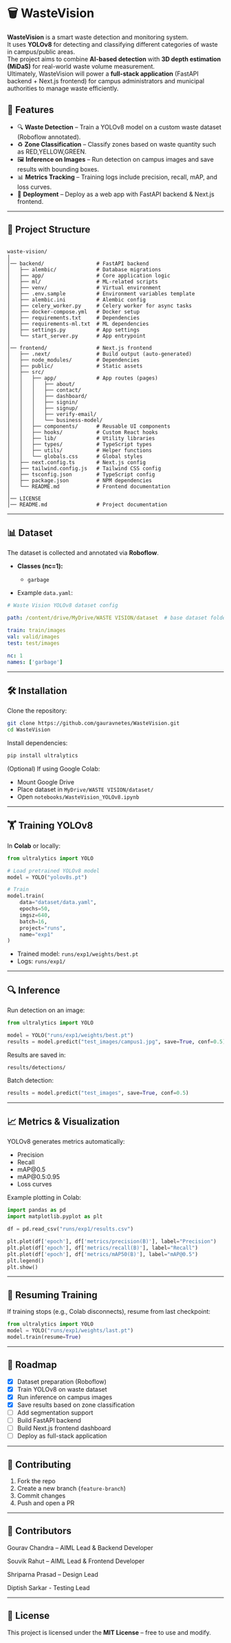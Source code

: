 # 🗑️ WasteVision

**WasteVision** is a smart waste detection and monitoring system.  
It uses **YOLOv8** for detecting and classifying different categories of waste in campus/public areas.  
The project aims to combine **AI-based detection** with **3D depth estimation (MiDaS)** for real-world waste volume measurement.  
Ultimately, WasteVision will power a **full-stack application** (FastAPI backend + Next.js frontend) for campus administrators and municipal authorities to manage waste efficiently.


## 🚀 Features
- 🔍 **Waste Detection** – Train a YOLOv8 model on a custom waste dataset (Roboflow annotated).
- ♻️ **Zone Classification** – Classify zones based on waste quantity such as RED,YELLOW,GREEN.
- 🖼️ **Inference on Images** – Run detection on campus images and save results with bounding boxes.
- 📊 **Metrics Tracking** – Training logs include precision, recall, mAP, and loss curves.
- 📡 **Deployment** – Deploy as a web app with FastAPI backend & Next.js frontend.

---

## 📂 Project Structure
```

waste-vision/
│
│── backend/                 # FastAPI backend
│   ├── alembic/             # Database migrations
│   ├── app/                 # Core application logic
│   ├── ml/                  # ML-related scripts
│   ├── venv/                # Virtual environment
│   ├── .env.sample          # Environment variables template
│   ├── alembic.ini          # Alembic config
│   ├── celery_worker.py     # Celery worker for async tasks
│   ├── docker-compose.yml   # Docker setup
│   ├── requirements.txt     # Dependencies
│   ├── requirements-ml.txt  # ML dependencies
│   ├── settings.py          # App settings
│   └── start_server.py      # App entrypoint
│
│── frontend/                # Next.js frontend
│   ├── .next/               # Build output (auto-generated)
│   ├── node_modules/        # Dependencies
│   ├── public/              # Static assets
│   ├── src/
│   │   ├── app/             # App routes (pages)
│   │   │   ├── about/
│   │   │   ├── contact/
│   │   │   ├── dashboard/
│   │   │   ├── signin/
│   │   │   ├── signup/
│   │   │   ├── verify-email/
│   │   │   └── business-model/
│   │   ├── components/      # Reusable UI components
│   │   ├── hooks/           # Custom React hooks
│   │   ├── lib/             # Utility libraries
│   │   ├── types/           # TypeScript types
│   │   ├── utils/           # Helper functions
│   │   └── globals.css      # Global styles
│   ├── next.config.ts       # Next.js config
│   ├── tailwind.config.js   # Tailwind CSS config
│   ├── tsconfig.json        # TypeScript config
│   ├── package.json         # NPM dependencies
│   └── README.md            # Frontend documentation
│
│── LICENSE
│── README.md                # Project documentation

````

---

## 📊 Dataset
The dataset is collected and annotated via **Roboflow**.

- **Classes (nc=1):**
  - `garbage`
  

- Example `data.yaml`:
```yaml
# Waste Vision YOLOv8 dataset config

path: /content/drive/MyDrive/WASTE VISION/dataset  # base dataset folder

train: train/images
val: valid/images
test: test/images

nc: 1
names: ['garbage']

````

---

## 🛠️ Installation

Clone the repository:

```bash
git clone https://github.com/gauravnetes/WasteVision.git
cd WasteVision
```

Install dependencies:

```bash
pip install ultralytics
```

(Optional) If using Google Colab:

* Mount Google Drive
* Place dataset in `MyDrive/WASTE VISION/dataset/`
* Open `notebooks/WasteVision_YOLOv8.ipynb`

---

## 🏋️ Training YOLOv8

In **Colab** or locally:

```python
from ultralytics import YOLO

# Load pretrained YOLOv8 model
model = YOLO("yolov8s.pt")

# Train
model.train(
    data="dataset/data.yaml",
    epochs=50,
    imgsz=640,
    batch=16,
    project="runs",
    name="exp1"
)
```

* Trained model: `runs/exp1/weights/best.pt`
* Logs: `runs/exp1/`

---

## 🔍 Inference

Run detection on an image:

```python
from ultralytics import YOLO

model = YOLO("runs/exp1/weights/best.pt")
results = model.predict("test_images/campus1.jpg", save=True, conf=0.5)
```

Results are saved in:

```
results/detections/
```

Batch detection:

```python
results = model.predict("test_images", save=True, conf=0.5)
```

---

## 📈 Metrics & Visualization

YOLOv8 generates metrics automatically:

* Precision
* Recall
* mAP\@0.5
* mAP\@0.5:0.95
* Loss curves

Example plotting in Colab:

```python
import pandas as pd
import matplotlib.pyplot as plt

df = pd.read_csv("runs/exp1/results.csv")

plt.plot(df['epoch'], df['metrics/precision(B)'], label="Precision")
plt.plot(df['epoch'], df['metrics/recall(B)'], label="Recall")
plt.plot(df['epoch'], df['metrics/mAP50(B)'], label="mAP@0.5")
plt.legend()
plt.show()
```

---

## 🔄 Resuming Training

If training stops (e.g., Colab disconnects), resume from last checkpoint:

```python
from ultralytics import YOLO
model = YOLO("runs/exp1/weights/last.pt")
model.train(resume=True)
```

---

## 📌 Roadmap

* [x] Dataset preparation (Roboflow)
* [x] Train YOLOv8 on waste dataset
* [x] Run inference on campus images
* [x] Save results based on zone classification
* [ ] Add segmentation support
* [ ] Build FastAPI backend
* [ ] Build Next.js frontend dashboard
* [ ] Deploy as full-stack application

---

## 🤝 Contributing

1. Fork the repo
2. Create a new branch (`feature-branch`)
3. Commit changes
4. Push and open a PR

---

## 👥 Contributors
Gourav Chandra – AIML Lead & Backend Developer

Souvik Rahut – AIML Lead & Frontend Developer

Shriparna Prasad – Design Lead

Diptish Sarkar - Testing Lead

---

## 📜 License

This project is licensed under the **MIT License** – free to use and modify.


